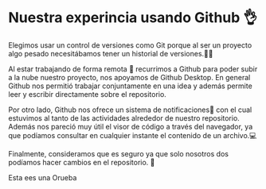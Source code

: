 # Nuestra experincia usando Github 👌

Elegimos usar un control de versiones como Git porque al ser un proyecto algo pesado necesitábamos tener un historial de versiones.💾💾

Al estar trabajando de forma remota 📡 recurrimos a Github para poder subir a la nube nuestro proyecto, nos apoyamos de Github Desktop. En general Github nos permitió trabajar conjuntamente en una idea y además permite leer y escribir directamente sobre el repositorio.

Por otro lado, Github nos ofrece un sistema de notificaciones📨 con el cual estuvimos al tanto de las actividades alrededor de nuestro repositorio. Además nos pareció muy útil el visor de código a través del navegador, ya que podíamos consultar en cualquier instante el contenido de un archivo.💻

Finalmente, consideramos que es seguro ya que solo nosotros dos podíamos hacer cambios en el repositorio. 🔐

Esta ees una Orueba
